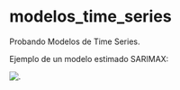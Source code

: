 # modelos_time_series
Probando Modelos de Time Series.


Ejemplo de un modelo estimado SARIMAX:


![.](plot/SARIMAX.png)